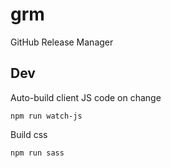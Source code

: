 # grm
GitHub Release Manager

## Dev

Auto-build client JS code on change

`npm run watch-js`

Build css

`npm run sass`
